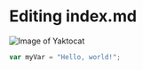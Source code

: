 # Editing index.md

![Image of Yaktocat](https://octodex.github.com/images/yaktocat.png)

``` javascript
var myVar = "Hello, world!";
```

